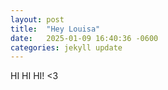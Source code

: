 ```yaml
---
layout: post
title:  "Hey Louisa"
date:   2025-01-09 16:40:36 -0600
categories: jekyll update
---
```

HI HI HI! <3

[jekyll-docs]: https://jekyllrb.com/docs/home
[jekyll-gh]:   https://github.com/jekyll/jekyll
[jekyll-talk]: https://talk.jekyllrb.com/
